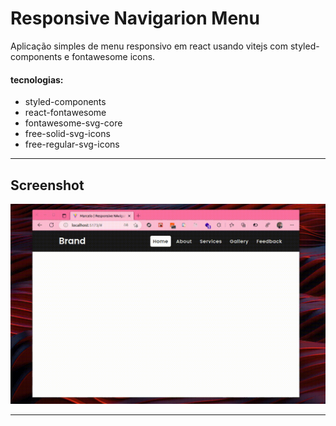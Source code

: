 # Responsive Navigarion Menu

Aplicação simples de menu responsivo em react usando vitejs com styled-components e fontawesome icons.

#### tecnologias:

- styled-components
- react-fontawesome
- fontawesome-svg-core
- free-solid-svg-icons
- free-regular-svg-icons

---

## Screenshot

![video](./.github/video.gif)

---
